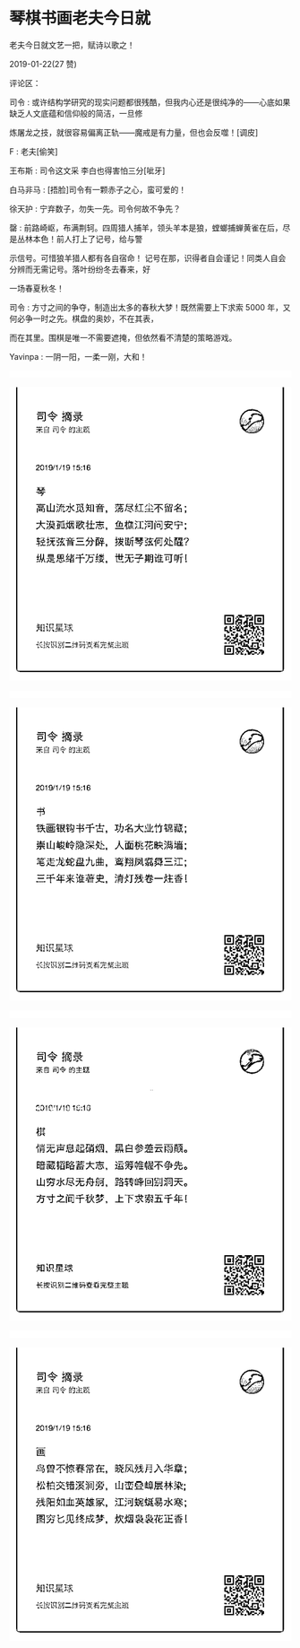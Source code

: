 # 琴棋书画老夫今日就

老夫今日就文艺一把，赋诗以歌之！

2019-01-22(27 赞)

评论区：

司令 : 或许结构学研究的现实问题都很残酷，但我内心还是很纯净的——心底如果缺乏人文底蕴和信仰般的简洁，一旦修

炼屠龙之技，就很容易偏离正轨——魔戒是有力量，但也会反噬！[调皮]

F : 老夫[偷笑]

王布斯 : 司令这文采 李白也得害怕三分[呲牙]

白马非马 : [捂脸]司令有一颗赤子之心，蛮可爱的！

徐天护 : 宁弃数子，勿失一先。司令何故不争先？

罄 : 前路崎岖，布满荆轲。四周猎人捕羊，领头羊本是狼，螳螂捕蝉黄雀在后，尽是丛林本色！前人打上了记号，给与警

示信号。可惜狼羊猎人都有各自宿命！ 记号在那，识得者自会谨记！同类人自会分辨而无需记号。落叶纷纷冬去春来，好

一场春夏秋冬！

司令 : 方寸之间的争夺，制造出太多的春秋大梦！既然需要上下求索 5000 年，又何必争一时之先。棋盘的奥妙，不在其表，

而在其里。围棋是唯一不需要遮掩，但依然看不清楚的策略游戏。

Yavinpa : 一阴一阳，一柔一刚，大和！

![image](img/Image_195.png)

![image](img/Image_196.png)

![image](img/Image_197.png)

![image](img/Image_198.png)

![image](img/Image_199.png)

![image](img/Image_200.png)

![image](img/Image_201.png)

![image](img/Image_202.png)